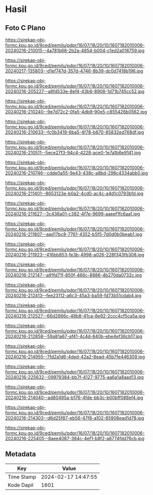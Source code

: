# Hasil

## Foto C Plano

https://sirekap-obj-formc.kpu.go.id/9ced/pemilu/pdpr/16/07/18/20/10/1607182010006-20240216-210015--4a781b68-2b2a-4854-b004-c1ed2a016759.jpg

https://sirekap-obj-formc.kpu.go.id/9ced/pemilu/pdpr/16/07/18/20/10/1607182010006-20240217-135803--d1ef747d-357d-4746-8b39-dc0d7418b196.jpg

https://sirekap-obj-formc.kpu.go.id/9ced/pemilu/pdpr/16/07/18/20/10/1607182010006-20240216-205227--a8fd533e-8ef4-43b6-8908-1d71b745cc52.jpg

https://sirekap-obj-formc.kpu.go.id/9ced/pemilu/pdpr/16/07/18/20/10/1607182010006-20240216-210240--9e7d72c2-0fa5-4db9-90e5-c855426b0562.jpg

https://sirekap-obj-formc.kpu.go.id/9ced/pemilu/pdpr/16/07/18/20/10/1607182010006-20240216-210633--fc0b3419-6ba5-4f78-b670-85832ed768df.jpg

https://sirekap-obj-formc.kpu.go.id/9ced/pemilu/pdpr/16/07/18/20/10/1607182010006-20240216-210511--5ece27f3-94c4-4228-ace0-1e7a1b6e9141.jpg

https://sirekap-obj-formc.kpu.go.id/9ced/pemilu/pdpr/16/07/18/20/10/1607182010006-20240216-210746--cdde0a55-9e43-438c-a8bd-298c4334abb0.jpg

https://sirekap-obj-formc.kpu.go.id/9ced/pemilu/pdpr/16/07/18/20/10/1607182010006-20240216-211401--8653123e-b0a2-4cd0-ac4c-a4d1c0793bfd.jpg

https://sirekap-obj-formc.kpu.go.id/9ced/pemilu/pdpr/16/07/18/20/10/1607182010006-20240216-211627--3c438a01-c382-4f7e-9699-aaeef1fc6aa1.jpg

https://sirekap-obj-formc.kpu.go.id/9ced/pemilu/pdpr/16/07/18/20/10/1607182010006-20240216-211807--aad17bc8-7761-4352-b5f5-7d0d0b0beab1.jpg

https://sirekap-obj-formc.kpu.go.id/9ced/pemilu/pdpr/16/07/18/20/10/1607182010006-20240216-211923--416bb853-fe3b-4998-a026-228f343fb308.jpg

https://sirekap-obj-formc.kpu.go.id/9ced/pemilu/pdpr/16/07/18/20/10/1607182010006-20240216-212147--a91fd71f-850f-466c-8886-4b270da0732c.jpg

https://sirekap-obj-formc.kpu.go.id/9ced/pemilu/pdpr/16/07/18/20/10/1607182010006-20240216-212413--fee23112-a6c3-45a3-ba59-fd73b51cdab4.jpg

https://sirekap-obj-formc.kpu.go.id/9ced/pemilu/pdpr/16/07/18/20/10/1607182010006-20240216-212527--66d2866c-48b8-41ca-8e92-2ccc4cf5ca5a.jpg

https://sirekap-obj-formc.kpu.go.id/9ced/pemilu/pdpr/16/07/18/20/10/1607182010006-20240216-212858--59a81a67-af41-4c4d-840b-ebe4ef36cb17.jpg

https://sirekap-obj-formc.kpu.go.id/9ced/pemilu/pdpr/16/07/18/20/10/1607182010006-20240216-214955--7fd2a1d6-4ded-42a2-8ead-45b7fe446309.jpg

https://sirekap-obj-formc.kpu.go.id/9ced/pemilu/pdpr/16/07/18/20/10/1607182010006-20240216-225632--09979384-bb7f-4127-9775-aa6a1a8aad13.jpg

https://sirekap-obj-formc.kpu.go.id/9ced/pemilu/pdpr/16/07/18/20/10/1607182010006-20240216-214040--ad80495a-b176-4fde-bb3c-b00bff088ef4.jpg

https://sirekap-obj-formc.kpu.go.id/9ced/pemilu/pdpr/16/07/18/20/10/1607182010006-20240216-214303--d6d25f87-eb56-47f8-a102-85908ead1d78.jpg

https://sirekap-obj-formc.kpu.go.id/9ced/pemilu/pdpr/16/07/18/20/10/1607182010006-20240216-225405--8aee4087-364c-4ef1-b8f2-a8774fdd76cb.jpg


## Metadata

| Key        | Value               |
| ---------- | ------------------- |
| Time Stamp | 2024-02-17 14:47:55 |
| Kode Dapil | 1601                |



